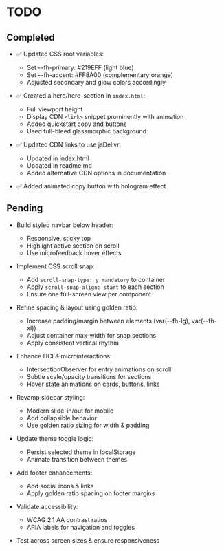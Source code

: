 # TODO

## Completed
- ✅ Updated CSS root variables:
  - Set --fh-primary: #219EFF (light blue)
  - Set --fh-accent: #FF8A00 (complementary orange)
  - Adjusted secondary and glow colors accordingly

- ✅ Created a hero/hero-section in `index.html`:
  - Full viewport height
  - Display CDN `<link>` snippet prominently with animation
  - Added quickstart copy and buttons
  - Used full-bleed glassmorphic background

- ✅ Updated CDN links to use jsDelivr:
  - Updated in index.html
  - Updated in readme.md
  - Added alternative CDN options in documentation

- ✅ Added animated copy button with hologram effect

## Pending

- Build styled navbar below header:
  - Responsive, sticky top
  - Highlight active section on scroll
  - Use microfeedback hover effects

- Implement CSS scroll snap:
  - Add `scroll-snap-type: y mandatory` to container
  - Apply `scroll-snap-align: start` to each section
  - Ensure one full-screen view per component

- Refine spacing & layout using golden ratio:
  - Increase padding/margin between elements (var(--fh-lg), var(--fh-xl))
  - Adjust container max-width for snap sections
  - Apply consistent vertical rhythm

- Enhance HCI & microinteractions:
  - IntersectionObserver for entry animations on scroll
  - Subtle scale/opacity transitions for sections
  - Hover state animations on cards, buttons, links

- Revamp sidebar styling:
  - Modern slide-in/out for mobile
  - Add collapsible behavior
  - Use golden ratio sizing for width & padding

- Update theme toggle logic:
  - Persist selected theme in localStorage
  - Animate transition between themes

- Add footer enhancements:
  - Add social icons & links
  - Apply golden ratio spacing on footer margins

- Validate accessibility:
  - WCAG 2.1 AA contrast ratios
  - ARIA labels for navigation and toggles

- Test across screen sizes & ensure responsiveness